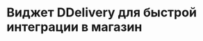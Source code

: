 Виджет DDelivery для быстрой интеграции в магазин
=================================================

